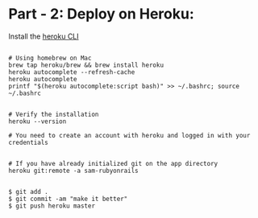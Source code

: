 # Part - 2: Deploy on Heroku:

Install the [heroku CLI](https://devcenter.heroku.com/articles/heroku-command-line)

```

# Using homebrew on Mac
brew tap heroku/brew && brew install heroku
heroku autocomplete --refresh-cache
heroku autocomplete
printf "$(heroku autocomplete:script bash)" >> ~/.bashrc; source ~/.bashrc


# Verify the installation
heroku --version

# You need to create an account with heroku and logged in with your credentials 


# If you have already initialized git on the app directory
heroku git:remote -a sam-rubyonrails


$ git add .
$ git commit -am "make it better"
$ git push heroku master



```
